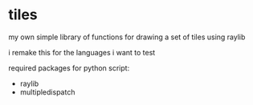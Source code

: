 # tiles

my own simple library of functions for drawing a set of tiles using raylib

i remake this for the languages i want to test  

required packages for python script:
- raylib
- multipledispatch
